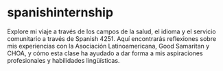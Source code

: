 # spanishinternship
Explore mi viaje a través de los campos de la salud, el idioma y el servicio comunitario a través de Spanish 4251. Aquí encontrarás reflexiones sobre mis experiencias con la Asociación Latinoamericana, Good Samaritan y CHOA, y cómo esta clase ha ayudado a dar forma a mis aspiraciones profesionales y habilidades lingüísticas.
